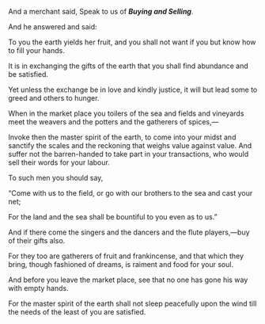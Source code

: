 And a merchant said, Speak to us of **_Buying and Selling_**.

And he answered and said:

To you the earth yields her fruit, and you shall not want if you but know how to fill your hands.

It is in exchanging the gifts of the earth that you shall find abundance and be satisfied.

Yet unless the exchange be in love and kindly justice, it will but lead some to greed and others to hunger.

When in the market place you toilers of the sea and fields and vineyards meet the weavers and the potters and the gatherers of spices,—

Invoke then the master spirit of the earth, to come into your midst and sanctify the scales and the reckoning that weighs value against value. And suffer not the barren-handed to take part in your transactions, who would sell their words for your labour.

To such men you should say,

“Come with us to the field, or go with our brothers to the sea and cast your net;

For the land and the sea shall be bountiful to you even as to us.”

And if there come the singers and the dancers and the flute players,—buy of their gifts also.

For they too are gatherers of fruit and frankincense, and that which they bring, though fashioned of dreams, is raiment and food for your soul.

And before you leave the market place, see that no one has gone his way with empty hands.

For the master spirit of the earth shall not sleep peacefully upon the wind till the needs of the least of you are satisfied.